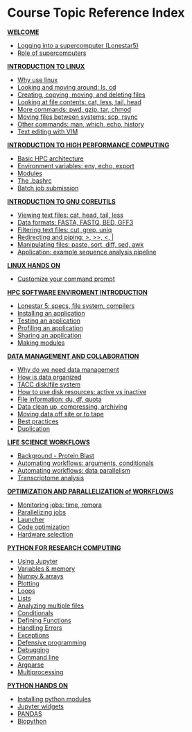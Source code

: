 # Course Topic Reference Index

**[WELCOME											](welcome/welcome_01.md)**
* [Logging into a supercomputer (Lonestar5)			](welcome/welcome_01.md)
* [Role of supercomputers							](welcome/welcome_02.md)

**[INTRODUCTION TO LINUX							](intro_to_linux/intro_to_linux_01.md)**
* [Why use linux									](intro_to_linux/intro_to_linux_01.md)
* [Looking and moving around: ls, cd				](intro_to_linux/intro_to_linux_02.md)
* [Creating, copying, moving, and deleting files	](intro_to_linux/intro_to_linux_03.md)
* [Looking at file contents: cat, less, tail, head	](intro_to_linux/intro_to_linux_04.md)
* [More commands: pwd, gzip, tar, chmod				](intro_to_linux/intro_to_linux_05.md)
* [Moving files between systems: scp, rsync			](intro_to_linux/intro_to_linux_06.md)
* [Other commands: man, which, echo, history		](intro_to_linux/intro_to_linux_07.md)
* [Text editing with VIM							](intro_to_linux/intro_to_linux_08.md)

**[INTRODUCTION TO HIGH PERFORMANCE COMPUTING		](intro_to_hpc/intro_to_hpc_01.md)**
* [Basic HPC architecture							](intro_to_hpc/intro_to_hpc_01.md)
* [Environment variables: env, echo, export			](intro_to_hpc/intro_to_hpc_02.md)
* [Modules											](intro_to_hpc/intro_to_hpc_03.md)
* [The .bashrc										](intro_to_hpc/intro_to_hpc_04.md)
* [Batch job submission								](intro_to_hpc/intro_to_hpc_05.md)

**[INTRODUCTION TO GNU COREUTILS					](gnu_utils/gnu_utils_01.md)**
* [Viewing text files: cat, head, tail, less		](gnu_utils/gnu_utils_02.md)
* [Data formats: FASTA, FASTQ, BED, GFF3			](gnu_utils/gnu_utils_02.md)
* [Filtering text files: cut, grep, uniq			](gnu_utils/gnu_utils_03.md)
* [Redirecting and piping: >, >>, <, |				](gnu_utils/gnu_utils_04.md)
* [Manipulating files: paste, sort, diff, sed, awk	](gnu_utils/gnu_utils_05.md)		
* [Application: example sequence analysis pipeline	](gnu_utils/gnu_utils_05.md)		

**[LINUX HANDS ON](hands_on_01.md)**
* [Customize your command prompt					](hands_on_01.md)

**[HPC SOFTWARE ENVIROMENT INTRODUCTION				](hpc_software_environment/hpc_software_environment_01.md)**
* [Lonestar 5: specs, file system, compilers		](hpc_software_environment/hpc_software_environment_02.md)
* [Installing an application						](hpc_software_environment/hpc_software_environment_03.md)
* [Testing an application							](hpc_software_environment/hpc_software_environment_04.md)
* [Profiling an application							](hpc_software_environment/hpc_software_environment_05.md)
* [Sharing an application							](hpc_software_environment/hpc_software_environment_06.md)
* [Making modules									](hpc_software_environment/hpc_software_environment_07.md)

**[DATA MANAGEMENT AND COLLABORATION				](data_management/data_management.md)**
* [Why do we need data management					](data_management/data_management_01_01.md)
* [How is data organized							](data_management/data_management_01_02.md)
* [TACC disk/file system							](data_management/data_management_01_03.md)
* [How to use disk resources: active vs inactive	](data_management/data_management_01_04.md)
* [File information: du, df, quota					](data_management/data_management_02_01.md)
* [Data clean up, compressing, archiving			](data_management/data_management_03_01.md)
* [Moving data off site or to tape					](data_management/data_management_03_02.md)
* [Best practices									](data_management/data_management_04_01.md)
* [Duplication										](data_management/data_management_04_02.md)

**[LIFE SCIENCE WORKFLOWS							](workflows/workflows1_1.md)**
* [Background - Protein Blast						](workflows/workflows1_1.md)
* [Automating workflows: arguments, conditionals	](workflows/workflows1_2.md)
* [Automating workflows: data parallelism			](workflows/workflows1_3.md)
* [Transcriptome analysis							](LSworflow2_JWS.md)

**[OPTIMIZATION AND PARALLELIZATION of WORKFLOWS	](optimization_parallelization/optimization_parallelization_01.md)**
* [Monitoring jobs: time, remora					](optimization_parallelization/optimization_parallelization_02.md)
* [Parallelizing jobs								](optimization_parallelization/optimization_parallelization_03.md)
* [Launcher											](optimization_parallelization/optimization_parallelization_04.md)
* [Code optimization								](optimization_parallelization/optimization_parallelization_05.md)
* [Hardware selection								](optimization_parallelization/optimization_parallelization_06.md)

**[PYTHON FOR RESEARCH COMPUTING					](intro_to_python/intro_to_python.md)**
* [Using Jupyter									](intro_to_python/intro_to_python_011_jupyter.md)
* [Variables & memory								](intro_to_python/intro_to_python_016_variables.md)
* [Numpy & arrays									](intro_to_python/intro_to_python_017_libraries.md)
* [Plotting											](intro_to_python/intro_to_python_018_plotting.md)
* [Loops											](intro_to_python/intro_to_python_020_loops.md)
* [Lists  											](intro_to_python/intro_to_python_030_lists.md)
* [Analyzing multiple files							](intro_to_python/intro_to_python_040_files.md)
* [Conditionals										](intro_to_python/intro_to_python_050_conditionals.md)
* [Defining Functions								](intro_to_python/intro_to_python_060_functions.md)
* [Handling Errors									](intro_to_python/intro_to_python_070_errors.md)
* [Exceptions										](intro_to_python/intro_to_python_071_exceptions.md)
* [Defensive programming							](intro_to_python/intro_to_python_080_defensive.md)
* [Debugging										](intro_to_python/intro_to_python_090_debugging.md)
* [Command line										](intro_to_python/intro_to_python_100_cmdline.md)
* [Argparse											](intro_to_python/intro_to_python_101_argparse.md)
* [Multiprocessing									](intro_to_python/intro_to_python_110_multiprocessing.md)

**[PYTHON HANDS ON									](intro_to_python/intro_to_python_500_exercises.md)**
* [Installing python modules						](intro_to_python/python_modules.html)
* [Jupyter widgets									](intro_to_python/intro_to_python_500_exercises.md)
* [PANDAS 											](intro_to_python/intro_to_python_500_exercises.md)
* [Biopython										](intro_to_python/intro_to_python_500_exercises.md)
